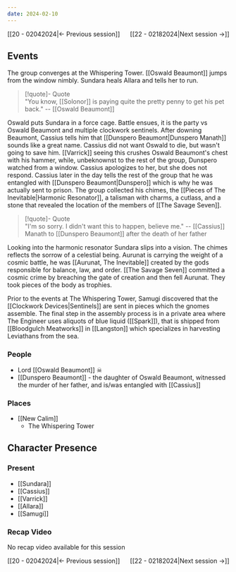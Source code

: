 ```yaml
---
date: 2024-02-10
---
```

[[20 - 02042024|← Previous session]] <span style="float: right;">[[22 - 02182024|Next session →]]</span>

## Events
The group converges at the Whispering Tower. [[Oswald Beaumont]] jumps from the window nimbly. Sundara heals Allara and tells her to run. 

> [!quote]- Quote  
> "You know, [[Solonor]] is paying quite the pretty penny to get his pet back."
> -- [[Oswald Beaumont]] 

Oswald puts Sundara in a force cage. Battle ensues, it is the party vs Oswald Beaumont and multiple clockwork sentinels. After downing Beaumont, Cassius tells him that [[Dunspero Beaumont|Dunspero Manath]] sounds like a great name. Cassius did not want Oswald to die, but wasn't going to save him. [[Varrick]] seeing this crushes Oswald Beaumont's chest with his hammer, while, unbeknownst to the rest of the group, Dunspero watched from a window. Cassius apologizes to her, but she does not respond. Cassius later in the day tells the rest of the group that he was entangled with [[Dunspero Beaumont|Dunspero]] which is why he was actually sent to prison. The group collected his chimes, the [[Pieces of The Inevitable|Harmonic Resonator]], a talisman with charms, a cutlass, and a stone that revealed the location of the members of [[The Savage Seven]]. 

> [!quote]- Quote  
> "I'm so sorry. I didn't want this to happen, believe me."
> -- [[Cassius]] Manath to [[Dunspero Beaumont]] after the death of her father

Looking into the harmonic resonator Sundara slips into a vision. The chimes reflects the sorrow of a celestial being. Aurunat is carrying the weight of a cosmic battle, he was [[Aurunat, The Inevitable]] created by the gods responsible for balance, law, and order. [[The Savage Seven]] committed a cosmic crime by breaching the gate of creation and then fell Aurunat. They took pieces of the body as trophies. 

Prior to the events at The Whispering Tower, Samugi discovered that the [[Clockwork Devices|Sentinels]] are sent in pieces which the gnomes assemble. The final step in the assembly process is in a private area where The Engineer uses aliquots of blue liquid ([[Spark]]), that is shipped from [[Bloodgulch Meatworks]] in [[Langston]] which specializes in harvesting Leviathans from the sea.

### People
- Lord [[Oswald Beaumont]] ☠
- [[Dunspero Beaumont]] - the daughter of Oswald Beaumont, witnessed the murder of her father, and is/was entangled with [[Cassius]]  

### Places 
- [[New Calim]] 
	- The Whispering Tower

## Character Presence 
### Present
- [[Sundara]] 
- [[Cassius]] 
- [[Varrick]] 
- [[Allara]] 
- [[Samugi]] 

### Recap Video
No recap video available for this session 

[[20 - 02042024|← Previous session]] <span style="float: right;">[[22 - 02182024|Next session →]]</span>
